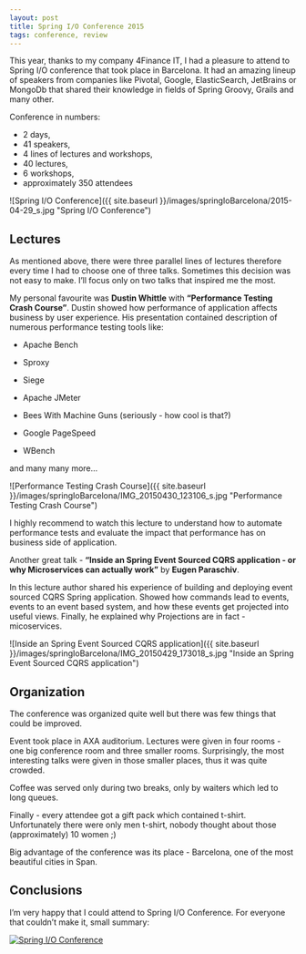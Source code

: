```yaml
---
layout: post
title: Spring I/O Conference 2015
tags: conference, review
---
```


This year, thanks to my company 4Finance IT, I had a pleasure to attend to Spring I/O conference that took place in Barcelona. It had an amazing lineup of speakers from companies like Pivotal, Google, ElasticSearch, JetBrains or MongoDb that shared their knowledge in fields of Spring Groovy, Grails and many other.

Conference in numbers:

- 2 days,
- 41 speakers, 
- 4 lines of lectures and workshops, 
- 40 lectures,
- 6 workshops,
- approximately 350 attendees

![Spring I/O Conference]({{ site.baseurl }}/images/springIoBarcelona/2015-04-29_s.jpg "Spring I/O Conference")

## Lectures
As mentioned above, there were three parallel lines of lectures therefore every time I had to choose one of three talks. Sometimes this decision was not easy to make. I’ll focus only on two talks that inspired me the most.

My personal favourite was <b>Dustin Whittle</b> with <b>“Performance Testing Crash Course”</b>.
Dustin showed how performance of application affects business by user experience. His presentation contained description of numerous performance testing tools like:
- Apache Bench

- Sproxy

- Siege

- Apache JMeter

- Bees With Machine Guns (seriously - how cool is that?)

- Google PageSpeed

- WBench


and many many more…

![Performance Testing Crash Course]({{ site.baseurl }}/images/springIoBarcelona/IMG_20150430_123106_s.jpg "Performance Testing Crash Course")

I highly recommend to watch this lecture to understand how to automate performance tests and evaluate the impact that performance has on business side of application.


Another great talk - <b>“Inside an Spring Event Sourced CQRS application - or why Microservices can actually work”</b> by <b>Eugen Paraschiv</b>. 

In this lecture author shared his experience of building and deploying event sourced CQRS Spring application. Showed how commands lead to events, events to an event based system, and how these events get projected into useful views. Finally, he explained why Projections are in fact - micoservices.

![Inside an Spring Event Sourced CQRS application]({{ site.baseurl }}/images/springIoBarcelona/IMG_20150429_173018_s.jpg "Inside an Spring Event Sourced CQRS application")

## Organization

The conference was organized quite well but there was few things that could be improved. 

Event took place in AXA auditorium. Lectures were given in four rooms - one big conference room and three smaller rooms. Surprisingly, the most interesting talks were given in those smaller places, thus it was quite crowded. 

Coffee was served only during two breaks, only by waiters which led to long queues.

Finally - every attendee got a  gift pack which contained t-shirt. Unfortunately there were only men t-shirt, nobody thought about those (approximately) 10 women ;)

Big advantage of the conference was its place - Barcelona, one of the most beautiful cities in Span.

## Conclusions
I’m very happy that I could attend to Spring I/O Conference. For everyone that couldn’t make it, small summary:

[![Spring I/O Conference](http://img.youtube.com/vi/XWKgi_XqkSg/0.jpg)](http://www.youtube.com/watch?v=XWKgi_XqkSg)

